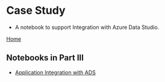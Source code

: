 # Case Study

- A notebook to support Integration with Azure Data Studio.

[Home](../readme.md)

## Notebooks in Part III
- [Application Integration with ADS](CH-17.ipynb)
